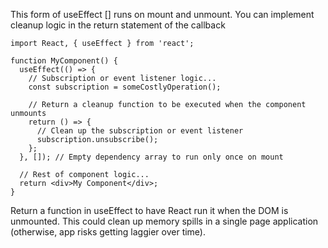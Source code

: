 This form of useEffect [] runs on mount and unmount. You can implement cleanup logic in the return statement of the callback


```
import React, { useEffect } from 'react';

function MyComponent() {
  useEffect(() => {
    // Subscription or event listener logic...
    const subscription = someCostlyOperation();

    // Return a cleanup function to be executed when the component unmounts
    return () => {
      // Clean up the subscription or event listener
      subscription.unsubscribe();
    };
  }, []); // Empty dependency array to run only once on mount

  // Rest of component logic...
  return <div>My Component</div>;
}
```

Return a function in useEffect to have React run it when the DOM is unmounted. This could clean up memory spills in a single page application (otherwise, app risks getting laggier over time).